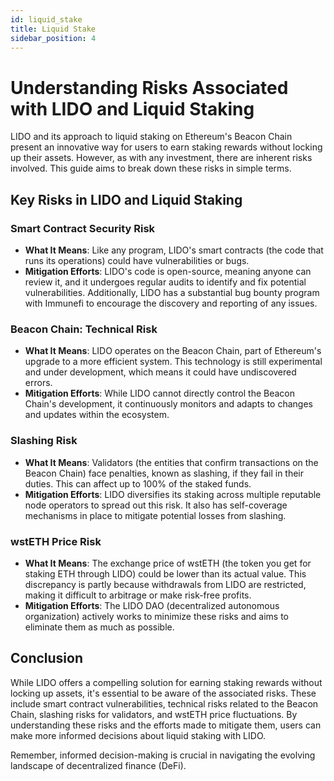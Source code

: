 ```yaml
---
id: liquid_stake
title: Liquid Stake
sidebar_position: 4
---
```


# Understanding Risks Associated with LIDO and Liquid Staking

LIDO and its approach to liquid staking on Ethereum's Beacon Chain present an innovative way for users to earn staking rewards without locking up their assets. However, as with any investment, there are inherent risks involved. This guide aims to break down these risks in simple terms.

## Key Risks in LIDO and Liquid Staking

### Smart Contract Security Risk

- **What It Means**: Like any program, LIDO's smart contracts (the code that runs its operations) could have vulnerabilities or bugs.
- **Mitigation Efforts**: LIDO's code is open-source, meaning anyone can review it, and it undergoes regular audits to identify and fix potential vulnerabilities. Additionally, LIDO has a substantial bug bounty program with Immunefi to encourage the discovery and reporting of any issues.

### Beacon Chain: Technical Risk

- **What It Means**: LIDO operates on the Beacon Chain, part of Ethereum's upgrade to a more efficient system. This technology is still experimental and under development, which means it could have undiscovered errors.
- **Mitigation Efforts**: While LIDO cannot directly control the Beacon Chain's development, it continuously monitors and adapts to changes and updates within the ecosystem.

### Slashing Risk

- **What It Means**: Validators (the entities that confirm transactions on the Beacon Chain) face penalties, known as slashing, if they fail in their duties. This can affect up to 100% of the staked funds.
- **Mitigation Efforts**: LIDO diversifies its staking across multiple reputable node operators to spread out this risk. It also has self-coverage mechanisms in place to mitigate potential losses from slashing.

### wstETH Price Risk

- **What It Means**: The exchange price of wstETH (the token you get for staking ETH through LIDO) could be lower than its actual value. This discrepancy is partly because withdrawals from LIDO are restricted, making it difficult to arbitrage or make risk-free profits.
- **Mitigation Efforts**: The LIDO DAO (decentralized autonomous organization) actively works to minimize these risks and aims to eliminate them as much as possible.

## Conclusion

While LIDO offers a compelling solution for earning staking rewards without locking up assets, it's essential to be aware of the associated risks. These include smart contract vulnerabilities, technical risks related to the Beacon Chain, slashing risks for validators, and wstETH price fluctuations. By understanding these risks and the efforts made to mitigate them, users can make more informed decisions about liquid staking with LIDO.

Remember, informed decision-making is crucial in navigating the evolving landscape of decentralized finance (DeFi).
